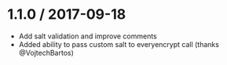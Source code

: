 # 1.1.0 / 2017-09-18

  * Add salt validation and improve comments
  * Added ability to pass custom salt to everyencrypt call (thanks @VojtechBartos)
